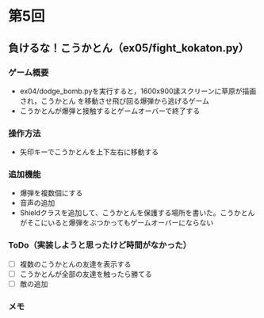 # 第5回
## 負けるな！こうかとん（ex05/fight_kokaton.py）
### ゲーム概要
- ex04/dodge_bomb.pyを実行すると，1600x900䛾スクリーンに草原が描画され，こうかとん
を移動させ飛び回る爆弾から逃げるゲーム
- こうかとんが爆弾と接触するとゲームオーバーで終了する
### 操作方法
- 矢印キーでこうかとんを上下左右に移動する
### 追加機能
- 爆弾を複数個にする
- 音声の追加
- Shieldクラスを追加して、こうかとんを保護する場所を書いた。こうかとんがそこにいると爆弾をぶつかってもゲームオーバーにならない
### ToDo（実装しようと思ったけど時間がなかった）
- [ ] 複数のこうかとんの友達を表示する
- [ ] こうかとんが全部の友達を触ったら勝てる
- [ ] 敵の追加
### メモ